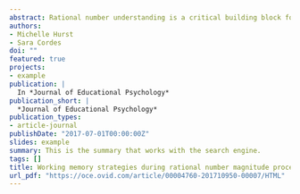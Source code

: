 ```yaml
---
abstract: Rational number understanding is a critical building block for success in more advanced mathematics; however, how rational number magnitudes are conceptualized is not fully understood. In the current study, we used a dual-task working memory (WM) interference paradigm to investigate the dominant type of strategy (i.e., requiring verbal WM resources vs. requiring primarily visuospatial WM resources) used by adults when processing rational number magnitudes presented in both decimal and fraction notation. Analyses revealed no significant differences in involvement of verbal and visuospatial WM, regardless of notation (fractions vs. decimals), indicating that adults rely upon a mix of strategies and WM resources when processing rational number magnitudes. However, this pattern interacted with algebra ability such that those performing better on the algebra assessment relied upon both verbal and visuospatial WM when engaging in rational number comparisons, whereas rational number performance by adults with low algebra fluency was affected only by a simultaneous verbal WM task. Together, results support previous work implicating the involvement of WM resources in rational number processing and is the first study to indicate that the involvement of both verbal and visuospatial WM, as opposed to relying primarily on verbal WM, when processing rational number magnitudes may be indicative of higher mathematical proficiency in the domain of algebra.
authors:
- Michelle Hurst
- Sara Cordes
doi: ""
featured: true
projects:
- example
publication: |
  In *Journal of Educational Psychology*
publication_short: |
  *Journal of Educational Psychology*
publication_types: 
- article-journal
publishDate: "2017-07-01T00:00:00Z"
slides: example
summary: This is the summary that works with the search engine.
tags: []
title: Working memory strategies during rational number magnitude processing
url_pdf: "https://oce.ovid.com/article/00004760-201710950-00007/HTML"
---
```

